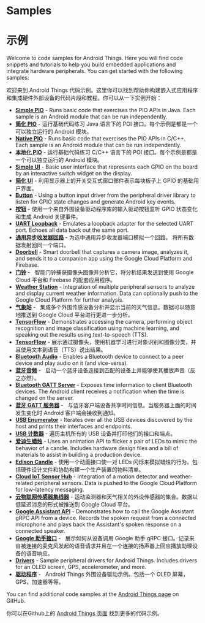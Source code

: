 # Samples

# 示例


<p>Welcome to code samples for Android Things. Here you will find code snippets and
tutorials to help you build embedded applications and integrate hardware
peripherals. You can get started with the following samples:</p>

<p>欢迎来到 Android Things 代码示例。这里你可以找到帮助你构建嵌入式应用程序和集成硬件外部设备的代码片段和教程。你可以从一下实例开始： </p>
<ul>
<li><a href="https://github.com/androidthings/sample-simplepio"><strong>Simple PIO</strong></a> -
    Runs basic code that exercises the PIO APIs in Java. Each sample is an
    Android module that can be run independently.</li>
<li><a href="https://github.com/androidthings/sample-simplepio"><strong>简化 PIO</strong></a> -
    运行基础代码练习 Java 语言下的 POI 接口。每个示例是都是一个可以独立运行的 Android 模块。</li>   

<li><a href="https://github.com/androidthings/sample-nativepio"><strong>Native PIO</strong></a> -
    Runs basic code that exercises the PIO APIs in C/C++. Each sample is an
    Android module that can be run independently.</li>
<li><a href="https://github.com/androidthings/sample-nativepio"><strong>本地化 PIO</strong></a> -
    运行基础代码练习 C/C++ 语言下的 POI 接口。每个示例是都是一个可以独立运行的 Android 模块。</li>

<li><a href="https://github.com/androidthings/sample-simpleui"><strong>Simple UI</strong></a> -
    Basic user interface that represents each GPIO on the board by an interactive
    switch widget on the display.</li>
<li><a href="https://github.com/androidthings/sample-simpleui"><strong>简化 UI</strong></a> -
    利用显示器上的开关交互式窗口部件表示每块板子上 GPIO 的基础用户界面。</li>

<li><a href="https://github.com/androidthings/sample-button"><strong>Button</strong></a> -
    Using a button input driver from the peripheral driver library to listen for
    GPIO state changes and generate Android key events.</li>
<li><a href="https://github.com/androidthings/sample-button"><strong>按钮</strong></a> -
    使用一个来自外围设备驱动程序库的输入驱动按钮监听 GPIO 状态变化和生成 Android 关键事件。</li>

<li><a href="https://github.com/androidthings/sample-uartloopback"><strong>UART Loopback</strong></a> -
    Emulates a loopback adapter for the selected UART port. Echoes all data
    back out the same port.</li>
<li><a href="https://github.com/androidthings/sample-uartloopback"><strong>通用异步收发器回路</strong></a> -
    为选中通用异步收发器端口模拟一个回路。 将所有数据发射回同一个端口。</li>

<li><a href="https://github.com/androidthings/doorbell"><strong>Doorbell</strong></a> -
    Smart doorbell that captures a camera image, analyzes it, and sends it to a
    companion app using the Google Cloud Platform and Firebase.</li>
<li><a href="https://github.com/androidthings/doorbell"><strong>门铃</strong></a> -
    智能门铃捕获摄像头图像并分析它，将分析结果发送到使用 Google Cloud 平台和 Firebase 的配套应用程序。</li>

<li><a href="https://github.com/androidthings/weatherstation"><strong>Weather Station</strong></a> -
    Integration of multiple peripheral sensors to analyze and display current
    weather information. Data can optionally push to the Google Cloud Platform
    for further analysis.</li>
<li><a href="https://github.com/androidthings/weatherstation"><strong>气象站</strong></a> -
    集成多个外围传感设备分析并显示当前的天气信息。数据可以随意地推送到 Google Cloud 平台进行更进一步分析。 </li>

<li><a href="https://github.com/androidthings/sample-tensorflow-imageclassifier"><strong>TensorFlow</strong></a> -
    Demonstrates accessing the camera, performing object recognition and image
    classification using machine learning, and speaking out the results using
    text-to-speech (TTS).</li>
<li><a href="https://github.com/androidthings/sample-tensorflow-imageclassifier"><strong>TensorFlow</strong></a> -
    展示通过摄像头，使用机器学习进行对象识别和图像分类，并且使用文本到语音（TTS）说出结果。</li>

<li><a href="https://github.com/androidthings/sample-bluetooth-audio"><strong>Bluetooth Audio</strong></a> -
    Enables a Bluetooth device to connect to a peer device and play audio
    on it (and vice-versa).</li>
<li><a href="https://github.com/androidthings/sample-bluetooth-audio"><strong>蓝牙音频</strong></a> -
    启动一个蓝牙设备连接到匹配的设备上并能够使其播放声音（反之亦然）。</li>

<li><a href="https://github.com/androidthings/sample-bluetooth-le-gattserver"><strong>Bluetooth GATT Server</strong></a> -
    Exposes time information to client Bluetooth devices. The Android client
    receives a notification when the time is changed on the server.</li>
<li><a href="https://github.com/androidthings/sample-bluetooth-le-gattserver"><strong>蓝牙 GATT 服务器</strong></a> -
    与蓝牙客户端设备共享时间信息。当服务器上面的时间发生变化时 Android 客户端会接收到通知。</li>

<li><a href="https://github.com/androidthings/sample-usbenum"><strong>USB Enumerator</strong></a> -
    Iterates over all the USB devices discovered by the host and prints their
    interfaces and endpoints.</li>
<li><a href="https://github.com/androidthings/sample-usbenum"><strong>USB 计数器</strong></a> -
    遍历主机所有的 USB 设备并打印他们的接口和端点。</li>

<li><a href="https://github.com/androidthings/edison-candle"><strong>爱迪生蜡烛</strong></a> -
    Uses an animation API to flicker a pair of LEDs to mimic the behavior of a
    candle. Includes hardware design files and a bill of materials to assist in
    building a production device.</li>
<li><a href="https://github.com/androidthings/edison-candle"><strong>Edison Candle</strong></a> -
    使用一个动画接口使一对 LEDs 闪烁来模拟蜡烛的行为。包括硬件设计文件和协助构建一个生产装置的物料清单。</li>

<li><a href="https://github.com/androidthings/sensorhub-cloud-iot"><strong>Cloud IoT Sensor Hub</strong></a> -
    Integration of a motion detector and weather-related peripheral sensors. Data
    is pushed to the Google Cloud Platform for low-latency messaging.</li>
<li><a href="https://github.com/androidthings/sensorhub-cloud-iot"><strong>云物联网传感器集线器</strong></a> -
    运动监测器和天气相关的外设传感器的集合。数据以低延迟消息的形式被推送到 Google Cloud 平台。</li>

<li><a href="https://github.com/androidthings/sample-googleassistant"><strong>Google Assistant API</strong></a> -
    Demonstrates how to call the Google Assistant gRPC API from a device. Records
    the spoken request from a connected microphone and plays back the Assistant's
    spoken response on a connected speaker.</li>
<li><a href="https://github.com/androidthings/sample-googleassistant"><strong>Google 助手接口</strong></a> -
    展示如何从设备调用 Google 助手 gRPC 接口。记录来自被连接的麦克风发起的语音请求并且在一个连接的扬声器上回应播放助理设备的语音响应。</li>

<li><a href="https://github.com/androidthings/drivers-samples"><strong>Drivers</strong></a> -
    Sample peripheral drivers for Android Things. Includes drivers for an OLED
    screen, GPS, accelerometer, and more.</li>
<li><a href="https://github.com/androidthings/drivers-samples"><strong>驱动程序</strong></a> -
    Android Things 外围设备驱动示例。包括一个 OLED 屏幕，GPS，加速器等等。</li>
</ul>
<p>You can find additional code samples at the
<a class="external-link" href="https://github.com/androidthings">Android Things page</a>
on GitHub.</p>
<p>你可以在Github上的
<a class="external-link" href="https://github.com/androidthings">Android Things 页面</a>
找到更多的代码示例。</p>
